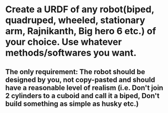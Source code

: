 # Create a URDF of any robot(biped, quadruped, wheeled, stationary arm, Rajnikanth, Big hero 6 etc.) of your choice. Use whatever methods/softwares you want.

## The only requirement: The robot should be designed by you, not copy-pasted and should have a reasonable level of realism (i.e. Don't join 2 cylinders to a cuboid and call it a biped, Don't build something as simple as husky etc.)
